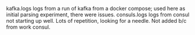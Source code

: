 kafka.logs
  logs from a run of kafka from a docker compose; used here as initial parsing experiment, there were issues.
consuls.logs
  logs from consul not starting up well.  Lots of repetition, looking for a needle.  Not added b/c from
  work consul.